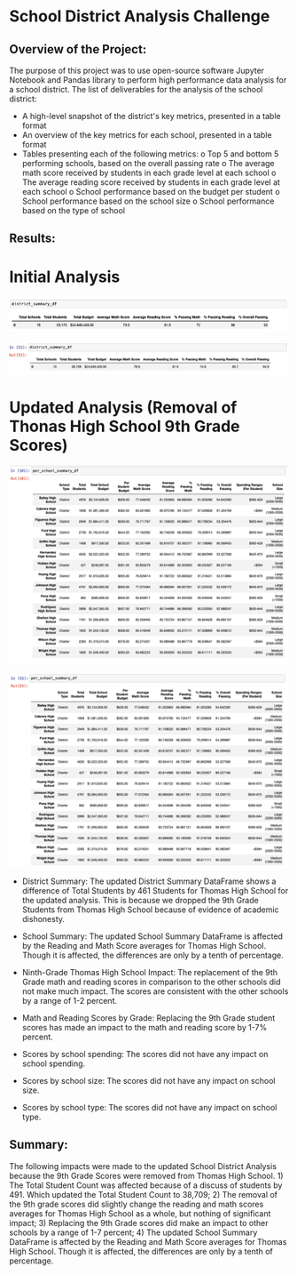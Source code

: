# School District Analysis Challenge

## Overview of the Project:
The purpose of this project was to use open-source software Jupyter Notebook and Pandas library to perform high performance data analysis for a school district.  The list of deliverables for the analysis of the school district:

-	A high-level snapshot of the district's key metrics, presented in a table format
-	An overview of the key metrics for each school, presented in a table format
-	Tables presenting each of the following metrics:
        o	Top 5 and bottom 5 performing schools, based on the overall passing rate
        o	The average math score received by students in each grade level at each school
        o	The average reading score received by students in each grade level at each school
        o	School performance based on the budget per student
        o	School performance based on the school size 
        o	School performance based on the type of school

## Results:

# Initial Analysis
![District_Summary_Initial_Analysis](https://github.com/doloresbryant83/School_District_Analysis/blob/main/District_Summary_Initial_Analysis.png)

![District_Summary_Updated_Analysis](https://github.com/doloresbryant83/School_District_Analysis/blob/main/District_Summary_Updated_Analysis.png)

# Updated Analysis (Removal of Thonas High School 9th Grade Scores)
![School_Summary_Initial_Analysis](https://github.com/doloresbryant83/School_District_Analysis/blob/main/School_Summary_Initial%20Analysis.png)

![School_Summary_Updated_Analysis](https://github.com/doloresbryant83/School_District_Analysis/blob/main/School_Summary_Updated_Analysis.png)

-	District Summary: The updated District Summary DataFrame shows a difference of Total Students by 461 Students for Thomas High School for the updated analysis.  This is because we dropped the 9th Grade Students from Thomas High School because of evidence of academic dishonesty.

-	School Summary: The updated School Summary DataFrame is affected by the Reading and Math Score averages for Thomas High School. Though it is affected, the differences are only by a tenth of percentage.

-	Ninth-Grade Thomas High School Impact: The replacement of the 9th Grade math and reading scores in comparison to the other schools did not make much impact.  The scores are consistent with the other schools by a range of 1-2 percent.

-	Math and Reading Scores by Grade: Replacing the 9th Grade student scores has made an impact to the math and reading score by 1-7% percent.

-	Scores by school spending: The scores did not have any impact on school spending.

-	Scores by school size: The scores did not have any impact on school size.

-	Scores by school type: The scores did not have any impact on school type.


## Summary: 
The following impacts were made to the updated School District Analysis because the 9th Grade Scores were removed from Thomas High School. 1) The Total Student Count was affected because of a discuss of students by 491.  Which updated the Total Student Count to 38,709; 2) The removal of the 9th grade scores did slightly change the reading and math scores averages for Thomas High School as a whole, but nothing of significant impact; 3) Replacing the 9th Grade scores did make an impact to other schools by a range of 1-7 percent; 4) The updated School Summary DataFrame is affected by the Reading and Math Score averages for Thomas High School. Though it is affected, the differences are only by a tenth of percentage.
